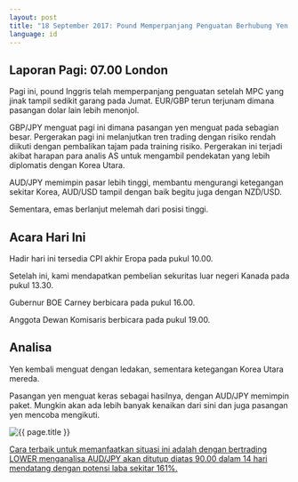 ```yaml
---
layout: post
title: "18 September 2017: Pound Memperpanjang Penguatan Berhubung Yen Melemah"
language: id
---
```

## Laporan Pagi: 07.00 London

Pagi ini, pound Inggris telah memperpanjang penguatan setelah MPC yang jinak tampil sedikit garang pada Jumat. EUR/GBP terun terjunam dimana pasangan dolar lain lebih menonjol.

GBP/JPY menguat pagi ini dimana pasangan yen menguat pada sebagian besar. Pergerakan pagi ini melanjutkan tren trading dengan risiko rendah diikuti dengan pembalikan tajam pada training risiko. Pergerakan ini terjadi akibat harapan para analis AS untuk mengambil pendekatan yang lebih diplomatis dengan Korea Utara.

AUD/JPY memimpin pasar lebih tinggi, membantu mengurangi ketegangan sekitar Korea, AUD/USD tampil dengan baik begitu juga dengan NZD/USD.  

Sementara, emas berlanjut melemah dari posisi tinggi.

## Acara Hari Ini

Hadir hari ini tersedia CPI akhir Eropa pada pukul 10.00.

Setelah ini, kami mendapatkan pembelian sekuritas luar negeri Kanada pada pukul 13.30.

Gubernur BOE Carney berbicara pada pukul 16.00.

Anggota Dewan Komisaris berbicara pada pukul 19.00.

## Analisa

Yen kembali menguat dengan ledakan, sementara ketegangan Korea Utara mereda. 

Pasangan yen menguat keras sebagai hasilnya, dengan AUD/JPY memimpin paket. Mungkin akan ada lebih banyak kenaikan dari sini dan juga pasangan yen mencoba mengikuti.

<img src="{{ site.url }}/images/sep-17/id-18-sep-17.png" alt="{{ page.title }}" title="{{ page.title }}">

<a href="%LINK%%?currency=USD& market=forex&underlying=frxAUDJPY&formname=higherlower&duration_amount=14&duration_units=d&amount=10&amount_type=payout&expiry_type=duration&barrier=90" target="_blank">Cara terbaik untuk memanfaatkan situasi ini adalah dengan bertrading LOWER menganalisa AUD/JPY akan ditutup diatas 90.00 dalam 14 hari mendatang dengan potensi laba sekitar 161%.</a>